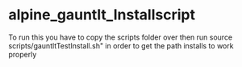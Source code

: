 # alpine_gauntlt_Installscript

To run this you have to copy the scripts folder over then run source scripts/gauntltTestInstall.sh" in order to get the path installs to work properly
